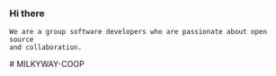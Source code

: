### Hi there

```
We are a group software developers who are passionate about open source
and collaboration.
```
#   M I L K Y W A Y - C O O P  
 